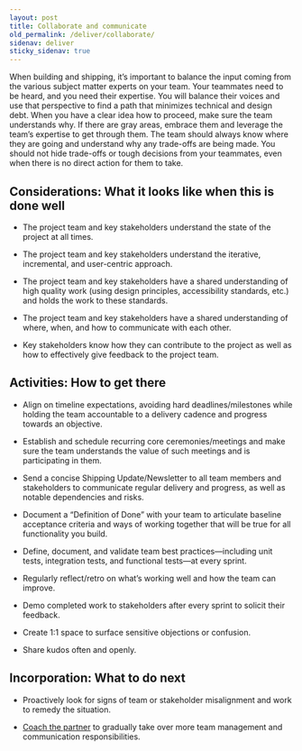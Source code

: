 ```yaml
---
layout: post
title: Collaborate and communicate
old_permalink: /deliver/collaborate/
sidenav: deliver
sticky_sidenav: true
---
```


When building and shipping, it’s important to balance the input coming from the various subject matter experts on your team. Your teammates need to be heard, and you need their expertise. You will balance their voices and use that perspective to find a path that minimizes technical and design debt. When you have a clear idea how to proceed, make sure the team understands why. If there are gray areas, embrace them and leverage the team’s expertise to get through them. The team should always know where they are going and understand why any trade-offs are being made. You should not hide trade-offs or tough decisions from your teammates, even when there is no direct action for them to take.

## Considerations: What it looks like when this is done well

- The project team and key stakeholders understand the state of the project at all times.

- The project team and key stakeholders understand the iterative, incremental, and user-centric approach.

- The project team and key stakeholders have a shared understanding of high quality work (using design principles, accessibility standards, etc.) and holds the work to these standards.

- The project team and key stakeholders have a shared understanding of where, when, and how to communicate with each other.

- Key stakeholders know how they can contribute to the project as well as how to effectively give feedback to the project team.

## Activities: How to get there

- Align on timeline expectations, avoiding hard deadlines/milestones while holding the team accountable to a delivery cadence and progress towards an objective.

- Establish and schedule recurring core ceremonies/meetings and make sure the team understands the value of such meetings and is participating in them.

- Send a concise Shipping Update/Newsletter to all team members and stakeholders to communicate regular delivery and progress, as well as notable dependencies and risks.

- Document a “Definition of Done” with your team to articulate baseline acceptance criteria and ways of working together that will be true for all functionality you build.

- Define, document, and validate team best practices—including unit tests, integration tests, and functional tests—at every sprint.

- Regularly reflect/retro on what’s working well and how the team can improve.

- Demo completed work to stakeholders after every sprint to solicit their feedback.

- Create 1:1 space to surface sensitive objections or confusion.

- Share kudos often and openly.

## Incorporation: What to do next

- Proactively look for signs of team or stakeholder misalignment and work to remedy the situation.

- [Coach the partner]({{site.baseurl}}/partners/coach/) to gradually take over more team management and communication responsibilities.

